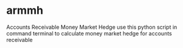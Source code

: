 # armmh
Accounts Receivable Money Market Hedge
use this python script in command terminal to calculate money market hedge for accounts receivable
